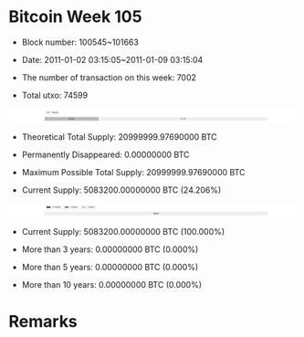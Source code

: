 # Bitcoin Week 105

- Block number: 100545~101663

- Date: 2011-01-02 03:15:05~2011-01-09 03:15:04

- The number of transaction on this week: 7002

- Total utxo: 74599

![](../images/mined_week105.png)

- Theoretical Total Supply: 20999999.97690000 BTC

- Permanently Disappeared: 0.00000000 BTC

- Maximum Possible Total Supply: 20999999.97690000 BTC

- Current Supply: 5083200.00000000 BTC (24.206%)

![](../images/year_week105.png)


- Current Supply: 5083200.00000000 BTC (100.000%)

- More than 3 years: 0.00000000 BTC (0.000%)

- More than 5 years: 0.00000000 BTC (0.000%)

- More than 10 years: 0.00000000 BTC (0.000%)

# Remarks

